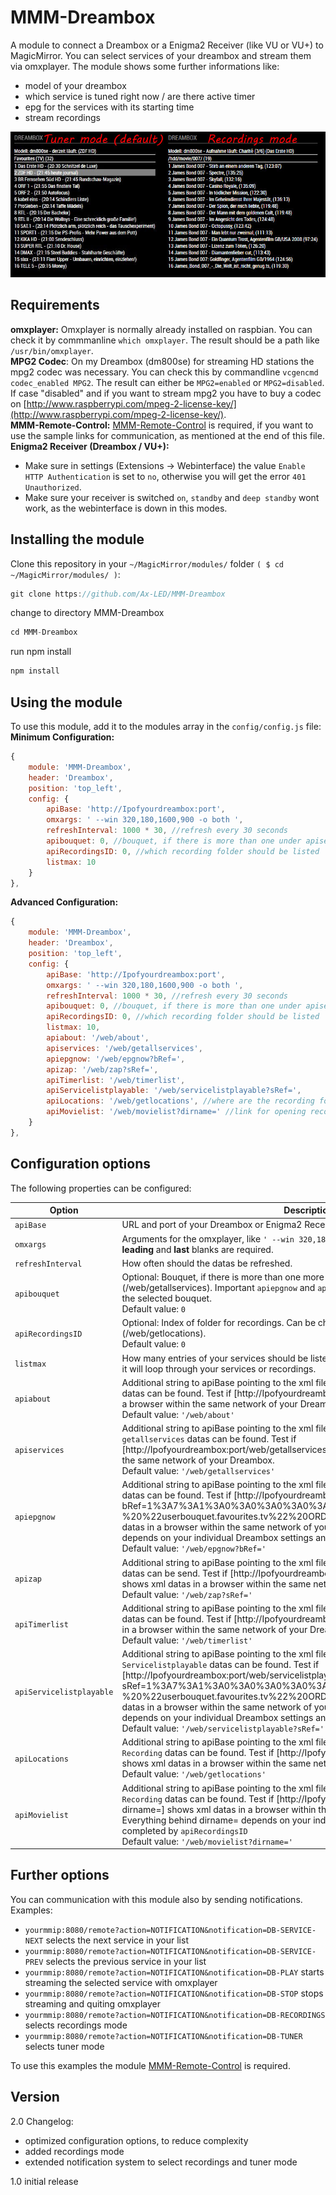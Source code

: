 # MMM-Dreambox
A module to connect a Dreambox or a Enigma2 Receiver (like VU or VU+) to MagicMirror. You can select services of your dreambox and stream them via omxplayer. The module shows some further informations like:
- model of your dreambox
- which service is tuned right now / are there active timer
- epg for the services with its starting time
- stream recordings

![Magic-Mirror Module MMM-Dreambox screenshot1](https://raw.githubusercontent.com/Ax-LED/MMM-Dreambox/master/MMM-Dreambox_screenshot1.jpg)

## Requirements
<b>omxplayer:</b> Omxplayer is normally already installed on raspbian. You can check it by commmanline ````which omxplayer````. The result should be a path like ````/usr/bin/omxplayer````.
<br>
<b>MPG2 Codec</b>: On my Dreambox (dm800se) for streaming HD stations the mpg2 codec was necessary. You can check this by commandline ````vcgencmd codec_enabled MPG2````. The result can either be ````MPG2=enabled```` or ````MPG2=disabled````. If case "disabled" and if you want to stream mpg2 you have to buy a codec on [http://www.raspberrypi.com/mpeg-2-license-key/](http://www.raspberrypi.com/mpeg-2-license-key/).
<br>
<b>MMM-Remote-Control:</b> [MMM-Remote-Control](https://github.com/Jopyth/MMM-Remote-Control) is required, if you want to use the sample links for communication, as mentioned at the end of this file.
<br>
<b>Enigma2 Receiver (Dreambox / VU+):</b> 
- Make sure in settings (Extensions -> Webinterface) the value ````Enable HTTP Authentication```` is set to ````no````, otherwise you will get the error ````401 Unauthorized````.
- Make sure your receiver is switched ````on````, ````standby```` and ````deep standby```` wont work, as the webinterface is down in this modes.

## Installing the module
Clone this repository in your `~/MagicMirror/modules/` folder `( $ cd ~/MagicMirror/modules/ )`:
````javascript
git clone https://github.com/Ax-LED/MMM-Dreambox
````
change to directory MMM-Dreambox
````javascript
cd MMM-Dreambox
````
run npm install
````javascript
npm install
````

## Using the module

To use this module, add it to the modules array in the `config/config.js` file:
<br>
<b>Minimum Configuration:</b>
````javascript
{
	module: 'MMM-Dreambox',
	header: 'Dreambox',
	position: 'top_left',
	config: {
		apiBase: 'http://Ipofyourdreambox:port',
		omxargs: ' --win 320,180,1600,900 -o both ',
		refreshInterval: 1000 * 30, //refresh every 30 seconds
		apibouquet: 0, //bouquet, if there is more than one under apiservices (/web/getallservices)
		apiRecordingsID: 0, //which recording folder should be listed
		listmax: 10
	}
},
````
<b>Advanced Configuration:</b>
````javascript
{
	module: 'MMM-Dreambox',
	header: 'Dreambox',
	position: 'top_left',
	config: {
		apiBase: 'http://Ipofyourdreambox:port',
		omxargs: ' --win 320,180,1600,900 -o both ',
		refreshInterval: 1000 * 30, //refresh every 30 seconds
		apibouquet: 0, //bouquet, if there is more than one under apiservices (/web/getallservices),
		apiRecordingsID: 0, //which recording folder should be listed
		listmax: 10,
		apiabout: '/web/about',
		apiservices: '/web/getallservices',
		apiepgnow: '/web/epgnow?bRef=',
		apizap: '/web/zap?sRef=',
		apiTimerlist: '/web/timerlist',
		apiServicelistplayable: '/web/servicelistplayable?sRef=',
		apiLocations: '/web/getlocations', //where are the recording folders listed
		apiMovielist: '/web/movielist?dirname=' //link for opening recording folder and list recordings
	}
},
````
## Configuration options

The following properties can be configured:


<table width="100%">
	<thead>
		<tr>
			<th>Option</th>
			<th width="100%">Description</th>
		</tr>
	</thead>
	<tbody>
		<tr>
			<td><code>apiBase</code></td>
			<td>URL and port of your Dreambox or Enigma2 Receiver.</td>
		</tr>
		<tr>
			<td><code>omxargs</code></td>
			<td>Arguments for the omxplayer, like <code>' --win 320,180,1600,900  -o both '</code>. Attention, <b>leading</b> and <b>last</b> blanks are required.</td>
		</tr>
		<tr>
			<td><code>refreshInterval</code></td>
			<td>How often should the datas be refreshed.</td>
		</tr>
		<tr>
			<td><code>apibouquet</code></td>
			<td>Optional: Bouquet, if there is more than one more bouquet under apiservices (/web/getallservices). Important <code>apiepgnow</code> and <code>apiServicelistplayable</code> have to match to the selected bouquet.<br>Default value: <code>0</code>
			</td>
		</tr>
		<tr>
			<td><code>apiRecordingsID</code></td>
			<td>Optional: Index of folder for recordings. Can be checked under apiservices (/web/getlocations).<br>Default value: <code>0</code>
			</td>
		</tr>
		<tr>
			<td><code>listmax</code></td>
			<td>How many entries of your services should be listed. If your reach the first or the last entry, it will loop through your services or recordings.</td>
		</tr>
		<tr>
			<td><code>apiabout</code></td>
			<td>Additional string to apiBase pointing to the xml file of your Dreambox where some <code>about</code> datas can be found. Test if [http://Ipofyourdreambox:port/web/about] shows xml datas in a browser within the same network of your Dreambox.<br>Default value: <code>'/web/about'</code></td>
		</tr>
		<tr>
			<td><code>apiservices</code></td>
			<td>Additional string to apiBase pointing to the xml file of your Dreambox where some <code>getallservices</code> datas can be found. Test if [http://Ipofyourdreambox:port/web/getallservices] shows xml datas in a browser within the same network of your Dreambox.<br>Default value: <code>'/web/getallservices'</code></td>
		</tr>
		<tr>
			<td><code>apiepgnow</code></td>
			<td>Additional string to apiBase pointing to the xml file of your Dreambox where some <code>epgnow</code> datas can be found. Test if [http://Ipofyourdreambox:port/web/epgnow?bRef=1%3A7%3A1%3A0%3A0%3A0%3A0%3A0%3A0%3A0%3AFROM%20BOUQUET<br>%20%22userbouquet.favourites.tv%22%20ORDER%20BY%20bouquet] shows xml datas in a browser within the same network of your Dreambox. Everything behind bRef= depends on your individual Dreambox settings and will be completed by <code>'apibouquet</code>.<br>Default value: <code>'/web/epgnow?bRef='</code></td>
		</tr>
		<tr>
			<td><code>apizap</code></td>
			<td>Additional string to apiBase pointing to the xml file of your Dreambox where some <code>Zap</code> datas can be send. Test if [http://Ipofyourdreambox:port/web/zap?sRef=[Servicename]] shows xml datas in a browser within the same network of your Dreambox.<br>Default value: <code>'/web/zap?sRef='</code></td>
		</tr>
		<tr>
			<td><code>apiTimerlist</code></td>
			<td>Additional string to apiBase pointing to the xml file of your Dreambox where some <code>Timer</code> datas can be found. Test if [http://Ipofyourdreambox:port/web/timerlist] shows xml datas in a browser within the same network of your Dreambox.<br>Default value: <code>'/web/timerlist'</code></td>
		</tr>
		<tr>
			<td><code>apiServicelistplayable</code></td>
			<td>Additional string to apiBase pointing to the xml file of your Dreambox where some <code>Servicelistplayable</code> datas can be found. Test if [http://Ipofyourdreambox:port/web/servicelistplayable?sRef=1%3A7%3A1%3A0%3A0%3A0%3A0%3A0%3A0%3A0%3AFROM%20BOUQUET<br>%20%22userbouquet.favourites.tv%22%20ORDER%20BY%20bouquet] shows xml datas in a browser within the same network of your Dreambox. Everything behind sRef= depends on your individual Dreambox settings and will be completed by <code>apibouquet</code>.<br>Default value: <code>'/web/servicelistplayable?sRef='</code></td>
		</tr>
		<tr>
			<td><code>apiLocations</code></td>
			<td>Additional string to apiBase pointing to the xml file of your Dreambox where some <code>Recording</code> datas can be found. Test if [http://Ipofyourdreambox:port/web/getlocations] shows xml datas in a browser within the same network of your Dreambox.<br>Default value: <code>'/web/getlocations'</code></td>
		</tr>
		<tr>
			<td><code>apiMovielist</code></td>
			<td>Additional string to apiBase pointing to the xml file of your Dreambox where some <code>Recording</code> datas can be found. Test if [http://Ipofyourdreambox:port/web/movielist?dirname=] shows xml datas in a browser within the same network of your Dreambox.<br>Everything behind dirname= depends on your individual Dreambox settings and will be completed by <code>apiRecordingsID</code><br>Default value: <code>'/web/movielist?dirname='</code>
			</td>
		</tr>
   </table>

   ## Further options
   You can communication with this module also by sending notifications.
   <br>Examples:
   - <code>yourmmip:8080/remote?action=NOTIFICATION&notification=DB-SERVICE-NEXT</code> selects the next service in your list
   - <code>yourmmip:8080/remote?action=NOTIFICATION&notification=DB-SERVICE-PREV</code> selects the previous service in your list
   - <code>yourmmip:8080/remote?action=NOTIFICATION&notification=DB-PLAY</code> starts streaming the selected service with omxplayer
   - <code>yourmmip:8080/remote?action=NOTIFICATION&notification=DB-STOP</code> stops streaming and quiting omxplayer
   - <code>yourmmip:8080/remote?action=NOTIFICATION&notification=DB-RECORDINGS</code> selects recordings mode
   - <code>yourmmip:8080/remote?action=NOTIFICATION&notification=DB-TUNER</code> selects tuner mode
   
   To use this examples the module [MMM-Remote-Control](https://github.com/Jopyth/MMM-Remote-Control) is required.

   ## Version
   2.0 Changelog:
   - optimized configuration options, to reduce complexity
   - added recordings mode
   - extended notification system to select recordings and tuner mode
   
   1.0 initial release
